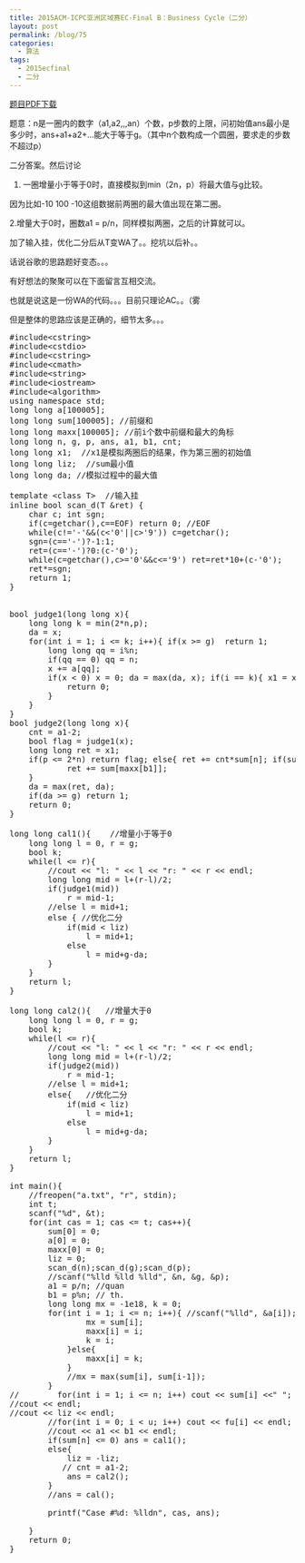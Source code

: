 ```yaml
---
title: 2015ACM-ICPC亚洲区域赛EC-Final B：Business Cycle（二分）
layout: post
permalink: /blog/75
categories:
  - 算法
tags:
  - 2015ecfinal
  - 二分
---
```

<a href="https://icpcarchive.ecs.baylor.edu/external/75/p7501.pdf" target="_blank">题目PDF下载</a>

题意：n是一圈内的数字（a1,a2,,,an）个数，p步数的上限，问初始值ans最小是多少时，ans+a1+a2+...能大于等于g。（其中n个数构成一个圆圈，要求走的步数不超过p）

二分答案。然后讨论
  
1. 一圈增量小于等于0时，直接模拟到min（2n，p）将最大值与g比较。
  
因为比如-10 100 -10这组数据前两圈的最大值出现在第二圈。
  
2.增量大于0时，圈数a1 = p/n，同样模拟两圈，之后的计算就可以。

加了输入挂，优化二分后从T变WA了。。挖坑以后补。。
  
话说谷歌的思路题好变态。。。
  
有好想法的聚聚可以在下面留言互相交流。
  
也就是说这是一份WA的代码。。。目前只理论AC。。（雾
  
但是整体的思路应该是正确的，细节太多。。。

<pre class="brush: cpp; title: ; notranslate" title="">#include&lt;cstring&gt;
#include&lt;cstdio&gt;
#include&lt;cstring&gt;
#include&lt;cmath&gt;
#include&lt;string&gt;
#include&lt;iostream&gt;
#include&lt;algorithm&gt;
using namespace std;
long long a[100005];
long long sum[100005]; //前缀和
long long maxx[100005]; //前i个数中前缀和最大的角标
long long n, g, p, ans, a1, b1, cnt;
long long x1;  //x1是模拟两圈后的结果，作为第三圈的初始值
long long liz;  //sum最小值
long long da; //模拟过程中的最大值

template &lt;class T&gt;  //输入挂
inline bool scan_d(T &ret) {
    char c; int sgn;
    if(c=getchar(),c==EOF) return 0; //EOF
    while(c!='-'&&(c&lt;'0'||c&gt;'9')) c=getchar();
    sgn=(c=='-')?-1:1;
    ret=(c=='-')?0:(c-'0');
    while(c=getchar(),c&gt;='0'&&c&lt;='9') ret=ret*10+(c-'0');
    ret*=sgn;
    return 1;
}


bool judge1(long long x){
    long long k = min(2*n,p);
    da = x;
    for(int i = 1; i &lt;= k; i++){ if(x &gt;= g)  return 1;
        long long qq = i%n;
        if(qq == 0) qq = n;
        x += a[qq];
        if(x &lt; 0) x = 0; da = max(da, x); if(i == k){ x1 = x; if(x &gt;= g) return 1;
            return 0;
        }
    }
}
bool judge2(long long x){
    cnt = a1-2;
    bool flag = judge1(x);
    long long ret = x1;
    if(p &lt;= 2*n) return flag; else{ ret += cnt*sum[n]; if(sum[maxx[b1]] &gt; 0)
            ret += sum[maxx[b1]];
    }
    da = max(ret, da);
    if(da &gt;= g) return 1;
    return 0;
}

long long cal1(){    //增量小于等于0
    long long l = 0, r = g;
    bool k;
    while(l &lt;= r){
        //cout &lt;&lt; "l: " &lt;&lt; l &lt;&lt; "r: " &lt;&lt; r &lt;&lt; endl;
        long long mid = l+(r-l)/2;
        if(judge1(mid))
            r = mid-1;
        //else l = mid+1;
        else { //优化二分
            if(mid &lt; liz)
                l = mid+1;
            else
                l = mid+g-da;
        }
    }
    return l;
}

long long cal2(){   //增量大于0
    long long l = 0, r = g;
    bool k;
    while(l &lt;= r){
        //cout &lt;&lt; "l: " &lt;&lt; l &lt;&lt; "r: " &lt;&lt; r &lt;&lt; endl;
        long long mid = l+(r-l)/2;
        if(judge2(mid))
            r = mid-1;
        //else l = mid+1;
        else{   //优化二分
            if(mid &lt; liz)
                l = mid+1;
            else
                l = mid+g-da;
        }
    }
    return l;
}

int main(){
    //freopen("a.txt", "r", stdin);
    int t;
    scanf("%d", &t);
    for(int cas = 1; cas &lt;= t; cas++){
        sum[0] = 0;
        a[0] = 0;
        maxx[0] = 0;
        liz = 0;
        scan_d(n);scan_d(g);scan_d(p);
        //scanf("%lld %lld %lld", &n, &g, &p);
        a1 = p/n; //quan
        b1 = p%n; // th.
        long long mx = -1e18, k = 0;
        for(int i = 1; i &lt;= n; i++){ //scanf("%lld", &a[i]); scan_d(a[i]); sum[i] = sum[i-1]+a[i]; liz = min(liz, sum[i]); if(sum[i] &gt; mx){
                mx = sum[i];
                maxx[i] = i;
                k = i;
            }else{
                maxx[i] = k;
            }
            //mx = max(sum[i], sum[i-1]);
        }
//        for(int i = 1; i &lt;= n; i++) cout &lt;&lt; sum[i] &lt;&lt;" ";
//cout &lt;&lt; endl;
//cout &lt;&lt; liz &lt;&lt; endl;
        //for(int i = 0; i &lt; u; i++) cout &lt;&lt; fu[i] &lt;&lt; endl;
        //cout &lt;&lt; a1 &lt;&lt; b1 &lt;&lt; endl;
        if(sum[n] &lt;= 0) ans = cal1();
        else{
            liz = -liz;
           // cnt = a1-2;
            ans = cal2();
        }
        //ans = cal();

        printf("Case #%d: %lldn", cas, ans);

    }
    return 0;
}</pre>